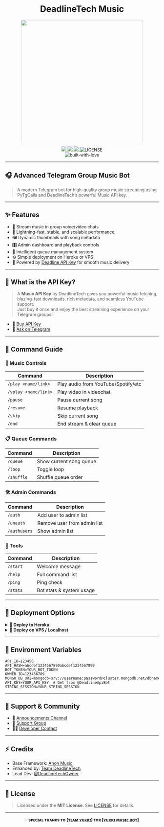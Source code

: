 <h1 align="center">
DeadlineTech Music
</h1>

<p align="center">
    <img src="https://files.catbox.moe/lxn8yz.jpg" width="400">
</p>

<p align="center">
    <a href="https://github.com/deadlineTech/Music/stargazers">
        <img src="https://img.shields.io/github/stars/deadlineTech/Music?color=ffd700&style=for-the-badge&logo=github" />
    </a>
    <a href="https://github.com/deadlineTech/Music/network/members">
        <img src="https://img.shields.io/github/forks/deadlineTech/Music?color=blue&style=for-the-badge&logo=github" />
    </a>
    <a href="https://www.python.org">
        <img src="https://img.shields.io/badge/Made%20With-Python-306998?style=for-the-badge&logo=python&logoColor=yellow" />
    </a>
<img src="https://img.shields.io/github/license/deadlineTech/music?style=for-the-badge" alt="LICENSE">
<br>
<img src="http://ForTheBadge.com/images/badges/built-with-love.svg" alt="built-with-love">
</p>

---

## 🎧 Advanced Telegram Group Music Bot

> A modern Telegram bot for high-quality group music streaming using PyTgCalls and DeadlineTech’s powerful Music API key.

---

## ✨ Features

- 🎵 Stream music in group voice/video chats
- 🚀 Lightning-fast, stable, and scalable performance
- 🖼️ Dynamic thumbnails with song metadata
- 🎛️ Admin dashboard and playback controls
- 🧠 Intelligent queue management system
- ⚙️ Simple deployment on Heroku or VPS
- 🔑 Powered by [Deadline API Key](https://deadlinetech.site) for smooth music delivery

---

## 🔑 What is the API Key?

> A **Music API Key** by DeadlineTech gives you powerful music fetching, blazing-fast downloads, rich metadata, and seamless YouTube support.  
> Just buy it once and enjoy the best streaming experience on your Telegram groups!

- 🔗 [Buy API Key](https://deadlinetech.site)
- 💬 [Ask on Telegram](https://t.me/DeadlineTechOwner)

---

## 📜 Command Guide

### 🎵 Music Controls
| Command | Description |
|--------|-------------|
| `/play <name/link>` | Play audio from YouTube/Spotify/etc |
| `/vplay <name/link>` | Play video in videochat |
| `/pause` | Pause current song |
| `/resume` | Resume playback |
| `/skip` | Skip current song |
| `/end` | End stream & clear queue |

### 📋 Queue Commands
| Command | Description |
|--------|-------------|
| `/queue` | Show current song queue |
| `/loop` | Toggle loop |
| `/shuffle` | Shuffle queue order |

### 🛠 Admin Commands
| Command | Description |
|--------|-------------|
| `/auth` | Add user to admin list |
| `/unauth` | Remove user from admin list |
| `/authusers` | Show admin list |

### 🔧 Tools
| Command | Description |
|--------|-------------|
| `/start` | Welcome message |
| `/help` | Full command list |
| `/ping` | Ping check |
| `/stats` | Bot stats & system usage |

---

## 🚀 Deployment Options

<details>
<summary><b>🔹 Deploy to Heroku</b></summary>

[![Deploy](https://img.shields.io/badge/Deploy%20to-Heroku-4700f5?style=for-the-badge&logo=heroku)](https://dashboard.heroku.com/new?template=https://github.com/deadlineTech/Music)

</details>

<details>
<summary><b>🔸 Deploy on VPS / Localhost</b></summary>

**1. Install Dependencies**
```bash
sudo apt update && sudo apt upgrade -y
sudo apt install python3-pip ffmpeg -y
sudo pip3 install -U pip
```

**2. Install NodeJS**
```bash
curl -o- https://raw.githubusercontent.com/nvm-sh/nvm/v0.38.0/install.sh | bash && source ~/.bashrc && nvm install v18
```

**3. Clone Project**
```bash
git clone https://github.com/deadlineTech/music
cd music
pip3 install -U -r requirements.txt
```

**4. Setup .env**
```bash
cp sample.env .env
vi .env
```

- Press `I` to edit, `Ctrl + C`, then `:wq` to save.

**5. Run Bot**
```bash
sudo apt install tmux && tmux
bash start
```
Detach with: `Ctrl + B`, then `D`

</details>

---

## 🔧 Environment Variables

```env
API_ID=123456
API_HASH=abcdef1234567890abcdef1234567890
BOT_TOKEN=YOUR_BOT_TOKEN
OWNER_ID=123456789
MONGO_DB_URI=mongodb+srv://username:password@cluster.mongodb.net/dbname
API_KEY=YOUR_API_KEY  # Get from @DeadlineApiBot
STRING_SESSION=YOUR_STRING_SESSION
```

---

## 🤝 Support & Community

- 📢 [Announcements Channel](https://t.me/DeadlineTechTeam)
- 💬 [Support Group](https://t.me/DeadlineTechSupport)
- 🧑‍💻 [Developer Contact](https://t.me/DeadlineTechOwner)

---

## ⚡ Credits

- Base Framework: [Anon Music](https://github.com/AnonymousX1025/AnonXMusic)
- Enhanced by: [Team DeadlineTech](https://telegram.me/DeadlineTechTeam)
- Lead Dev: [@DeadlineTechOwner](https://telegram.me/DeadlineTechOwner) 

---

## 📄 License

> Licensed under the <b>MIT License</b>.
See <a href="https://github.com/deadlineTech/Music/blob/main/LICENSE">LICENSE</a> for details.

---

<p align="center">
  - <b> sᴩᴇᴄɪᴀʟ ᴛʜᴀɴᴋs ᴛᴏ <a href="https://github.com/TeamYukki">[ᴛᴇᴀᴍ ʏᴜᴋᴋɪ]</a> ғᴏʀ <a href="https://github.com/TeamYukki/YukkiMusicBot">[ʏᴜᴋᴋɪ ᴍᴜsɪᴄ ʙᴏᴛ]</a></b>
</p>

